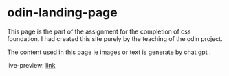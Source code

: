 # odin-landing-page

This page is the part of the assignment for the completion of css foundation. I had created this site purely by the teaching of the odin project.

The content used in this page ie images or text is generate by chat gpt .

live-preview: [link](https://geevu.github.io/odin-landing-page/)